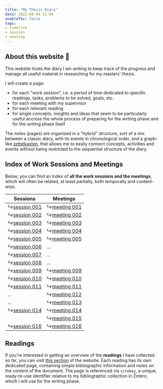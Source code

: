 ```yaml
---
title: "My Thesis Diary"
date: 2022-08-04 22:04
enableToc: false
tags:
- timeline
- session
- meeting
---
```

## About this website 📓

This website hosts the diary I am writing to keep track of the progress and manage all useful material in researching for my masters' thesis.

I will create a page:
* for each "work session", i.e. a period of time dedicated to specific readings, tasks, problems to be solved, goals, etc.
* for each meeting with my supervisor
* for each relevant reading
* for single concepts, insights and ideas that seem to be particularly useful accross the whole process of preparing for the writing phase and for the writing phase itself

The notes (pages) are organized in a "hybrid" structure, sort of a mix between a classic diary, with its events in chronological order, and a graph-like [zettelkasten](https://en.wikipedia.org/wiki/Zettelkasten), that allows me to easily connect concepts, activities and events without being restricted to the sequential structure of the diary.


## Index of Work Sessions and Meetings

Below, you can find an Index of **all the work sessions and the meetings**, which will often be related, at least partially, both temporally and content-wise. 


| **Sessions**                                     | **Meetings**                                     |
| ------------------------------------------------ | ------------------------------------------------ |
| ↪️[session 001](notes/sessions/session%20001.md) | ↪️[meeting 001](notes/meetings/meeting%20001.md) |
| ↪️[session 002](notes/sessions/session%20002.md) | ↪️[meeting 002](notes/meetings/meeting%20002.md) |
| ↪️[session 003](notes/sessions/session%20003.md) | ↪️[meeting 003](notes/meetings/meeting%20003.md) |
| ↪️[session 004](notes/sessions/session%20004.md) | ↪️[meeting 004](notes/meetings/meeting%20004.md) |
| ↪️[session 005](notes/sessions/session%20005.md) | ↪️[meeting 005](notes/meetings/meeting%20005.md) |
| ↪️[session 006](notes/sessions/session%20006.md) | ...                                              |
| ↪️[session 007](notes/sessions/session%20007.md) | ...                                              |
| ↪️[session 008](notes/sessions/session%20008.md) | ...                                              |
| ↪️[session 009](notes/sessions/session%20009.md) | ↪️[meeting 009](notes/meetings/meeting%20009.md) |
| ↪️[session 010](notes/sessions/session%20010.md) | ↪️[meeting 010](notes/meetings/meeting%20010.md) |
| ↪️[session 011](notes/sessions/session%20011.md) | ↪️[meeting 011](notes/meetings/meeting%20011.md) |
| ...                                              | ↪️[meeting 012](notes/meetings/meeting%20012.md) |
| ...                                              | ↪️[meeting 013](notes/meetings/meeting%20013.md) |
| ↪️[session 014](notes/sessions/session%20014.md) | ↪️[meeting 014](notes/meetings/meeting%20014.md) |
|                                                  | ↪️[meeting 015](notes/meetings/meeting%20015.md) |
| ↪️[session 016](notes/sessions/session%20016.md) | ↪️[meeting 016](notes/meetings/meeting%20016.md) |
## Readings

If you're interested in getting an overview of the **readings** I have collected so far, you can visit [this section](https://eliarizzetto.github.io/quartz/tags/reading) of the website. Each reading has its own dedicated page, containing simple bibliographic information and notes on the content of the document. The page is referenced via `citekey`, a unique, ready-to-use identifier relative to my bibliographic collection in Zotero, which I will use for the writing phase. 



